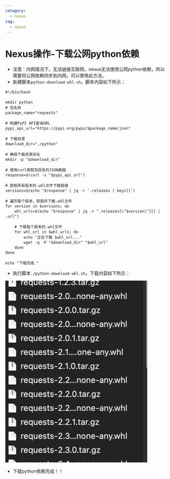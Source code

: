 ```yaml
---
category:
  - nexus
tag:
  - nexus
---
```

# Nexus操作-下载公网python依赖

- 注意：内网情况下，无法链接互联网，nexus无法使用公网python依赖，所以需要将公网依赖同步到内网，可以使用此方法。
- 新建脚本`python-download-whl.sh`，脚本内容如下所示：

```
#!/bin/bash

mkdir python
# 包名称
package_name="requests"

# 构建PyPI API查询URL
pypi_api_url="https://pypi.org/pypi/$package_name/json"

# 下载目录
download_dir="./python"

# 确保下载目录存在
mkdir -p "$download_dir"

# 使用curl获取包信息的JSON数据
response=$(curl -s "$pypi_api_url")

# 提取所有版本的.whl文件下载链接
versions=$(echo "$response" | jq -r '.releases | keys[]')

# 遍历每个版本，获取并下载.whl文件
for version in $versions; do
    whl_urls=$(echo "$response" | jq -r ".releases[\"$version\"][] | .url")
    
    # 下载每个版本的.whl文件
    for whl_url in $whl_urls; do
        echo "正在下载 $whl_url..."
        wget -q -P "$download_dir" "$whl_url"
    done
done

echo "下载完成."
```

- 执行脚本`./python-download-whl.sh`，下载内容如下所示：

![image-20240627224034976](images/image-20240627224034976.png)

- 下载python依赖完成！！